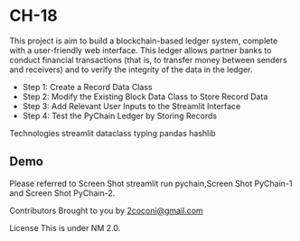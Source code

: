 # CH-18
This project is aim to build a blockchain-based ledger system, complete with a user-friendly web interface. 
This ledger allows partner banks to conduct financial transactions (that is, to transfer money between senders and receivers) and to verify the integrity of the data in the ledger.

* Step 1: Create a Record Data Class
* Step 2: Modify the Existing Block Data Class to Store Record Data
* Step 3: Add Relevant User Inputs to the Streamlit Interface
* Step 4: Test the PyChain Ledger by Storing Records


Technologies
streamlit
dataclass
typing
pandas
hashlib

## Demo
Please referred to Screen Shot streamlit run pychain,Screen Shot PyChain-1 and Screen Shot PyChain-2.

Contributors
Brought to you by 2coconi@gmail.com

License
This is under NM 2.0.
